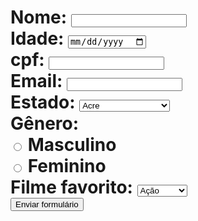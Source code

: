 <!DOCTYPE html>
<html lang="en">
  <head>
    <meta charset="UTF-8" />
    <meta name="viewport" content="width=device-width, initial-scale=1.0" />
    <title>Document</title>
  </head>
  <body>
    <h1>
      <form>
        Nome: <input type="text" name="nome" required /><br />
        Idade: <input type="date" name="idade" required /><br />
        cpf:
        <input
          type="text"
          id="cpf"
          name="cpf"
          pattern="\d{3}\.\d{3}\.\d{3}-\d{2}"
          required
        />
        <br />
        Email: <input type="email" name="email" required /><br />
        Estado:
        <select name="estado" id="estado" required>
          <option value="AC">Acre</option>
          <option value="AL">Alagoas</option>
          <option value="AP">Amapá</option>
          <option value="AM">Amazonas</option>
          <option value="BA">Bahia</option>
          <option value="CE">Ceará</option>
          <option value="DF">Distrito Federal</option>
          <option value="ES">Espírito Santo</option>
          <option value="GO">Goiás</option>
          <option value="MA">Maranhão</option>
          <option value="MT">Mato Grosso</option>
          <option value="MS">Mato Grosso do Sul</option>
          <option value="MG">Minas Gerais</option>
          <option value="PA">Pará</option>
          <option value="PB">Paraíba</option>
          <option value="PR">Paraná</option>
          <option value="PE">Pernambuco</option>
          <option value="PI">Piauí</option>
          <option value="RJ">Rio de Janeiro</option>
          <option value="RN">Rio Grande do Norte</option>
          <option value="RS">Rio Grande do Sul</option>
          <option value="RO">Rondônia</option>
          <option value="RR">Roraima</option>
          <option value="SC">Santa Catarina</option>
          <option value="SP">São Paulo</option>
          <option value="SE">Sergipe</option>
          <option value="TO">Tocantins</option>
          </select><br />
        Gênero: <br />
        <label>
          <input type="radio" name="genero" value="masculino" />
          Masculino </label
        ><br />
        <label>
          <input type="radio" name="genero" value="feminino" />
          Feminino </label
        ><br />
        Filme favorito:
        <select name="filme" id="filme" >
          <option value="acao">Ação</option>
          <option value="comedia">Comédia</option>
          <option value="drama">Drama</option>
          <option value="terror">Terror</option>
          <option value="romance">Romance</option>
        </select> <br>
        <button type="submit">Enviar formulário</button>
      </form>
    </h1>
  </body>
</html>
